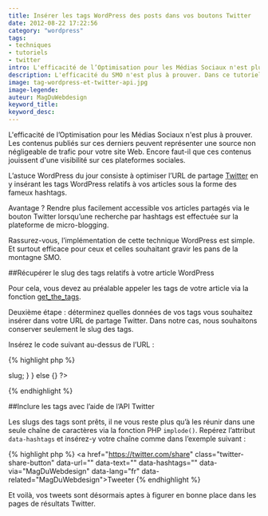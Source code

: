 ```yaml
---
title: Insérer les tags WordPress des posts dans vos boutons Twitter
date: 2012-08-22 17:22:56
category: "wordpress"
tags: 
- techniques
- tutoriels
- twitter
intro: L'efficacité de l’Optimisation pour les Médias Sociaux n'est plus à prouver. Les contenus publiés sur ces derniers peuvent représenter une source non négligeable de trafic pour votre site Web. Encore faut-il que ces contenus jouissent d'une visibilité sur ces plateformes sociales.
description: L'efficacité du SMO n'est plus à prouver. Dans ce tutoriel, nous aborderons l'optimisation de l'URL de partage Twitter à l'aide des tags WP.
image: tag-wordpress-et-twitter-api.jpg
image-legende:
auteur: MagDuWebdesign
keyword_title:
keyword_desc:
---
```


L'efficacité de l’Optimisation pour les Médias Sociaux n'est plus à prouver. Les contenus publiés sur ces derniers peuvent représenter une source non négligeable de trafic pour votre site Web. Encore faut-il que ces contenus jouissent d'une visibilité sur ces plateformes sociales.

L’astuce WordPress du jour consiste à optimiser l’URL de partage [Twitter](http://magazineduwebdesign.com/exemples-d-utilisations-creatives-de-l-api-twitter "Exemples d'utilisation de l'API Twitter") en y insérant les tags WordPress relatifs à vos articles sous la forme des fameux hashtags.

Avantage ? Rendre plus facilement accessible vos articles partagés via le bouton Twitter lorsqu’une recherche par hashtags est effectuée sur la plateforme de micro-blogging.

Rassurez-vous, l’implémentation de cette technique WordPress est simple. Et surtout efficace pour ceux et celles souhaitant gravir les pans de la montagne SMO.

##Récupérer le slug des tags relatifs à votre article WordPress

Pour cela, vous devez au préalable appeler les tags de votre article via la fonction [get_the_tags](http://codex.wordpress.org/Function_Reference/get_the_tags "Codex WordPress Fonction get_the_tags").

Deuxième étape : déterminez quelles données de vos tags vous souhaitez insérer dans votre URL de partage Twitter. Dans notre cas, nous souhaitons conserver seulement le slug des tags.

Insérez le code suivant au-dessus de l’URL :

{% highlight php %}
<?php
// Obtenir les tags
$posttags = get_the_tags();
// Obtenir le slug des tags
if ($posttags) {
  foreach($posttags as $tag) {
  $hashtag[] = $tag -> slug;
  }
}
else {}
?>
{% endhighlight %}

##Inclure les tags avec l’aide de l’API Twitter

Les slugs des tags sont prêts, il ne vous reste plus qu’à les réunir dans une seule chaîne de caractères via la fonction PHP `implode()`. Repérez l’attribut `data-hashtags` et insérez-y votre chaîne comme dans l’exemple suivant :

{% highlight php %}
<a href="https://twitter.com/share" class="twitter-share-button" data-url="<?php the_permalink(); ?>" data-text="<?php urlencode(the_title()); ?>" data-hashtags="<?php echo implode(", ",$hashtag);?>" data-via="MagDuWebdesign" data-lang="fr" data-related="MagDuWebdesign">Tweeter</a>
{% endhighlight %}

Et voilà, vos tweets sont désormais aptes à figurer en bonne place dans les pages de résultats Twitter.